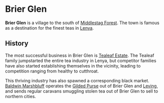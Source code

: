 # Brier Glen

**Brier Glen** is a village to the south of [Middlestag Forest](../../../ch-4-esterfell-gazetteer/lenya/middlestag-forest.md). The town is famous as a destination for the finest teas in [Lenya](../../../ch-4-esterfell-gazetteer/lenya/lenya.md).

## History

The most successful business in Brier Glen is [Tealeaf Estate](../../../ch-2-people-of-mote/organizations/tealeaf-estate/tealeaf-estate.md). The Tealeaf family jumpstarted the entire tea industry in Lenya, but competitor families have also started establishing themselves in the vicinity, leading to competition ranging from healthy to cutthroat.

This thriving industry has also spawned a corresponding black market. [Baldwin Marshbluff](../../../ch-2-people-of-mote/organizations/gilded-purse/members/baldwin-marshbluff.md) operates the [Gilded Purse](../../../ch-2-people-of-mote/organizations/gilded-purse/gilded-purse.md) out of Brier Glen and [Leving](leving.md), and sends regular caravans smuggling stolen tea out of Brier Glen to sell to northern cities.
